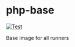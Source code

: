 # php-base

[![Test](https://github.com/violinist-dev/php-base/actions/workflows/test.yml/badge.svg)](https://github.com/violinist-dev/php-base/actions/workflows/test.yml)

Base image for all runners
